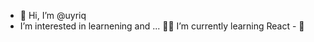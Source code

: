 - 👋 Hi, I’m @uyriq
-  I’m interested in learnening and ... 👀🌱 I’m currently learning React - 💞️   

<!---
This is a ✨ special ✨ repository because this `README.md` appears on my GitHub profile.
--->
